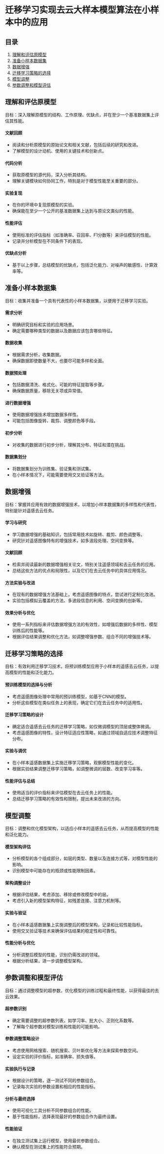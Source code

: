 # 迁移学习实现去云大样本模型算法在小样本中的应用

## 目录
1. [理解和评估原模型](#理解和评估原模型)
2. [准备小样本数据集](#准备小样本数据集)
3. [数据增强](#数据增强)
4. [迁移学习策略的选择](#迁移学习策略的选择)
5. [模型调整](#模型调整)
6. [参数调整和模型评估](#参数调整和模型评估)

## 理解和评估原模型

目标：深入理解原模型的结构、工作原理、优缺点，并在至少一个基准数据集上评估其性能。

#### 文献回顾
- 阅读和分析原模型的原始论文和相关文献，包括后续的研究和改进。
- 了解模型的设计动机、使用的关键技术和创新点。

#### 代码分析
- 获取原模型的源代码，深入分析其结构。
- 理解关键模块如何协同工作，特别是对于模型性能至关重要的部分。

#### 实验复现
- 在你的环境中复现原模型的实验。
- 确保能在至少一个公开的基准数据集上达到与原论文类似的性能。

#### 性能评估
- 使用标准的评估指标（如准确率、召回率、F1分数等）来评估模型的性能。
- 记录并分析模型在不同条件下的表现。

#### 优缺点分析
- 基于以上步骤，总结模型的优缺点，包括泛化能力、对噪声的敏感性、计算效率等。

## 准备小样本数据集

目标：收集并准备一个具有代表性的小样本数据集，以便用于迁移学习实验。

#### 需求分析
- 明确研究目标和实验的应用场景。
- 确定需要哪种类型的数据以及数据应该包含哪些特征。

#### 数据收集
- 根据需求分析，收集数据。
- 确保数据即使数量不大，也要尽可能多样和全面。

#### 数据预处理
- 包括数据清洗、格式化、可能的特征提取等步骤。
- 确保数据质量，移除无关项或异常值。

#### 进行数据增强 
- 使用数据增强技术增加数据多样性。
- 可能包括图像旋转、裁剪、调整颜色等手段。

#### 初步分析
- 对收集的数据进行初步分析，理解其分布、特征和潜在挑战。

#### 数据集划分
- 将数据集划分为训练集、验证集和测试集。
- 在小样本情况下，可能需要使用交叉验证等方法。

## 数据增强

目标：掌握并应用有效的数据增强技术，以增加小样本数据集的多样性和代表性，特别是针对遥感去云任务。

#### 学习与研究
- 学习数据增强的基础知识，包括常用技术如旋转、裁剪、颜色调整等。
- 研究针对遥感图像特有的增强技术，如多波段处理、空间变换等。

#### 文献回顾
- 检索并阅读最新的数据增强相关论文，特别关注遥感领域和去云任务的应用。
- 总结这些方法的优点和局限性，以及它们在去云任务中的具体应用情况。

#### 方法实验与改进
- 在现有的数据增强方法基础上，考虑遥感图像的特点，尝试进行定制化改进。
- 实验包括模拟云覆盖的方法、多波段信息的利用、空间变换的创新等。

#### 效果分析与优化
- 使用一系列指标来评估数据增强方法的有效性，如增强后数据的多样性、模型训练后的性能等。
- 根据评估结果调整和优化方法，如调整增强参数、组合不同的增强技术等。

## 迁移学习策略的选择

目标：有效利用迁移学习技术，将预训练模型应用于小样本的遥感去云任务，以提高模型的性能和泛化能力。

#### 预训练模型的选择与分析
- 考虑遥感图像处理中常用的预训练模型，如基于CNN的模型。
- 分析这些模型在类似任务上的表现，确定它们在去云任务中的适用性。

#### 迁移学习策略的设计
- 确定适合遥感去云任务的迁移学习策略，如仅微调模型的顶层或整体微调。
- 考虑遥感图像的特性，设计特征适应性策略，如通过领域自适应技术调整特征分布。

#### 实验与调优
- 在小样本遥感数据集上实施迁移学习策略，观察模型性能的变化。
- 根据实验结果调整迁移学习策略，如调整微调的层数、改变学习率等。

#### 性能评估与总结
- 使用适当的评价指标来评估模型在去云任务上的性能。
- 总结迁移学习策略的有效性和限制，提出未来改进的方向。

## 模型调整

目标：调整和优化模型架构，以适应小样本的遥感去云任务，从而提高模型的性能和泛化能力。

#### 模型架构评估
- 分析模型的各个组成部分，如层的类型、数量以及连接方式等，对模型性能的影响。
- 识别模型中可能存在的瓶颈或性能限制因素。

#### 架构调整设计
- 根据评估结果，考虑添加、移除或修改模型中的层。
- 考虑引入新的模型架构特征，如残差连接、注意力机制等。

#### 实验与验证
- 在小样本遥感数据集上实施调整后的模型架构，记录和比较性能指标。
- 使用交叉验证等技术来确保评估结果的稳定性和可靠性。

#### 性能分析与优化
- 分析调整后模型的性能，识别仍需改进的领域。
- 根据分析结果，进一步调整模型架构。

## 参数调整和模型评估

目标：通过调整模型的超参数，优化模型的训练过程和最终性能，以获得最佳的去云效果。

#### 超参数识别
- 确定需要调整的超参数列表，如学习率、批大小、正则化系数等。
- 了解每个超参数对模型训练和性能的可能影响。

#### 参数调整策略设计
- 考虑使用网格搜索、随机搜索、贝叶斯优化等方法来探索参数空间。
- 设定实验的评价指标，如准确率、损失值等。

#### 实验执行与记录
- 根据设计的策略，逐一测试不同的参数组合。
- 记录每次实验的参数设置和相应的性能指标。

#### 分析与最终选择
- 使用可视化工具分析不同参数组合的性能。
- 基于性能指标，选择表现最好的参数组合作为最终设置。

#### 性能验证
- 在独立测试集上运行模型，使用最优参数组合。
- 确认模型在测试集上的性能符合预期。
